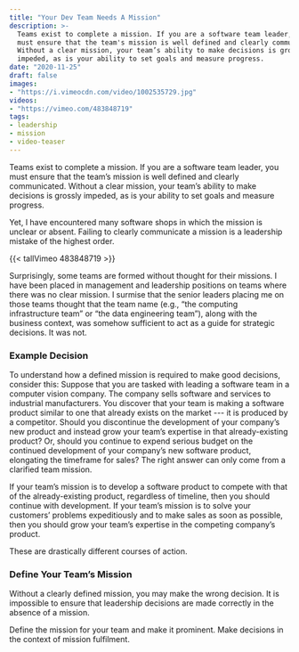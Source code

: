 ```yaml
---
title: "Your Dev Team Needs A Mission"
description: >-
  Teams exist to complete a mission. If you are a software team leader, you
  must ensure that the team's mission is well defined and clearly communicated.
  Without a clear mission, your team’s ability to make decisions is grossly
  impeded, as is your ability to set goals and measure progress.
date: "2020-11-25"
draft: false
images:
- "https://i.vimeocdn.com/video/1002535729.jpg"
videos:
- "https://vimeo.com/483848719"
tags:
- leadership
- mission
- video-teaser
---
```



Teams exist to complete a mission. If you are a software team leader, you must
ensure that the team’s mission is well defined and clearly communicated.
Without a clear mission, your team’s ability to make decisions is grossly
impeded, as is your ability to set goals and measure progress.

Yet, I have encountered many software shops in which the mission is unclear or
absent. Failing to clearly communicate a mission is a leadership mistake of the
highest order.

<!--more-->


{{< tallVimeo 483848719 >}}

Surprisingly, some teams are formed without thought for their missions. I have
been placed in management and leadership positions on teams where there was no
clear mission. I surmise that the senior leaders placing me on those teams
thought that the team name (e.g., “the computing infrastructure team” or “the
data engineering team”), along with the business context, was somehow
sufficient to act as a guide for strategic decisions. It was not.


### Example Decision

To understand how a defined mission is required to make good decisions,
consider this: Suppose that you are tasked with leading a software team in a
computer vision company. The company sells software and services to industrial
manufacturers. You discover that your team is making a software product similar
to one that already exists on the market --- it is produced by a competitor.
Should you discontinue the development of your company’s new product and
instead grow your team’s expertise in that already-existing product? Or, should
you continue to expend serious budget on the continued development of your
company’s new software product, elongating the timeframe for sales? The right
answer can only come from a clarified team mission.

If your team’s mission is to develop a software product to compete with that of
the already-existing product, regardless of timeline, then you should continue
with development. If your team’s mission is to solve your customers’ problems
expeditiously and to make sales as soon as possible, then you should grow your
team’s expertise in the competing company’s product.

These are drastically different courses of action.


### Define Your Team’s Mission

Without a clearly defined mission, you may make the wrong decision. It is
impossible to ensure that leadership decisions are made correctly in the
absence of a mission.

Define the mission for your team and make it prominent. Make decisions in the
context of mission fulfilment.
